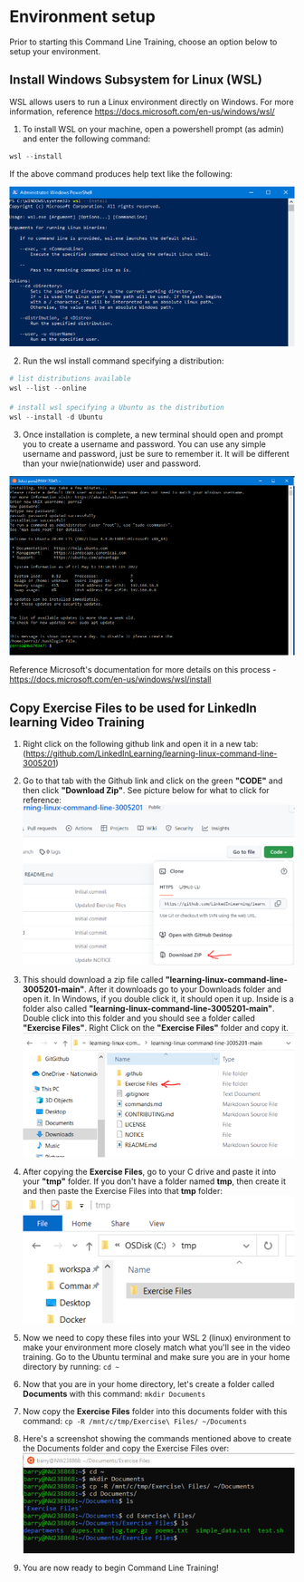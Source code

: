 # Environment setup

Prior to starting this Command Line Training, choose an option below to setup your environment.

## Install Windows Subsystem for Linux (WSL)


WSL allows users to run a Linux environment directly on Windows. For more information, reference https://docs.microsoft.com/en-us/windows/wsl/

1. To install WSL on your machine, open a powershell prompt (as admin) and enter the following command:

```powershell
wsl --install
```
If the above command produces help text like the following: 

![image](../images/wsl-install-help.PNG)

2. Run the wsl install command specifying a distribution:

```powershell
# list distributions available
wsl --list --online

# install wsl specifying a Ubuntu as the distribution
wsl --install -d Ubuntu
```

3. Once installation is complete, a new terminal should open and prompt you to create a username and password. 
You can use any simple username and password, just be sure to remember it.  It will be different than your nwie(nationwide) user and password.


![image](../images/wsl-install-ubuntu.PNG)

Reference Microsoft's documentation for more details on this process - https://docs.microsoft.com/en-us/windows/wsl/install   

## Copy Exercise Files to be used for LinkedIn learning Video Training

1. Right click on the following github link and open it in a new tab: (https://github.com/LinkedInLearning/learning-linux-command-line-3005201) 
2. Go to that tab with the Github link and  click on the green **"CODE"** and then click **"Download Zip"**.  See picture below for what to click for reference:  
![Download From Github Exercises](/images/DownloadExercises.PNG)  

3. This should download a zip file called **"learning-linux-command-line-3005201-main"**.  After it downloads go to your Downloads folder and open it. In Windows, if you double click it, it should open it up.  Inside is a folder also called **"learning-linux-command-line-3005201-main"**. Double click into this folder and you should see a folder called **"Exercise Files"**.  Right Click on the **"Exercise Files"** folder and copy it.   
![Open Zip File](/images/OpenZip.PNG)


4. After copying the **Exercise Files**, go to your C drive and paste it into your **"tmp"** folder.  If you don't have a folder named **tmp**, then create it and then paste the Exercise Files into that **tmp** folder:  
![Copy Exercise Folder to tmp](/images/CopyExerciseFilesToTmp.PNG)

5.  Now we need to copy these files into your WSL 2 (linux) environment to make your environment more closely match what you'll see in the video training.  Go to the Ubuntu terminal and make sure you are in your home directory by running: `cd ~` 
6.  Now that you are in your home directory, let's create a folder called **Documents** with this command: `mkdir Documents`
7.  Now copy the **Exercise Files** folder into this documents folder with this command:  `cp -R /mnt/c/tmp/Exercise\ Files/ ~/Documents`
8.  Here's a screenshot showing the commands mentioned above to create the Documents folder and copy the Exercise Files over:  
![Copy Exercise Files to Ubuntu](/images/MoveExerciseFiles.PNG)
9. You are now ready to begin Command Line Training!
